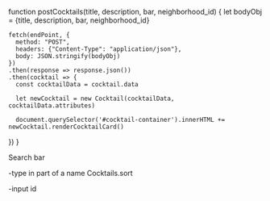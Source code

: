   function postCocktails(title, description, bar, neighborhood_id) {
    let bodyObj = {title, description, bar, neighborhood_id}
    
    fetch(endPoint, {
      method: "POST",
      headers: {"Content-Type": "application/json"},
      body: JSON.stringify(bodyObj)
    })
    .then(response => response.json())
    .then(cocktail => {
      const cocktailData = cocktail.data
      
      let newCocktail = new Cocktail(cocktailData, cocktailData.attributes)

      document.querySelector('#cocktail-container').innerHTML += newCocktail.renderCocktailCard()
})
}


Search bar 

-type in part of a name Cocktails.sort

-input id 